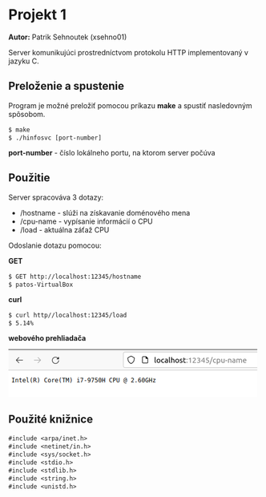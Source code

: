 # Projekt 1
**Autor:** Patrik Sehnoutek (xsehno01)

Server komunikujúci prostredníctvom protokolu HTTP implementovaný v jazyku C. 

## Preloženie a spustenie

Program je možné preložiť pomocou príkazu **make** a spustiť nasledovným spôsobom.

```
$ make
$ ./hinfosvc [port-number]
```
**port-number** - číslo lokálneho portu, na ktorom server počúva

## Použitie

Server spracováva 3 dotazy:
* /hostname - slúži na získavanie doménového mena
* /cpu-name - vypísanie informácií o CPU
* /load - aktuálna záťaž CPU

Odoslanie dotazu pomocou:

**GET**
```
$ GET http://localhost:12345/hostname
$ patos-VirtualBox
```

**curl**
```
$ curl http//localhost:12345/load
$ 5.14%
```

**webového prehliadača**

![Browser example](https://github.com/pat0s/vut-ipk-project1/blob/master/cpu-name.PNG)

## Použité knižnice

```
#include <arpa/inet.h>
#include <netinet/in.h>
#include <sys/socket.h>
#include <stdio.h>
#include <stdlib.h>
#include <string.h>
#include <unistd.h>
```
